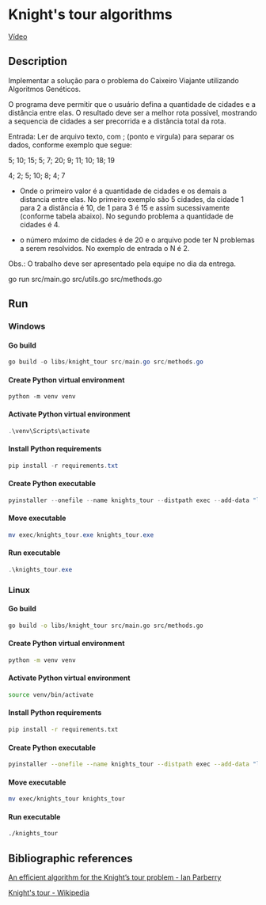 # Knight's tour algorithms

[Vídeo](https://youtu.be/rsfa4lfuNqg)

## Description

Implementar a solução para o problema do Caixeiro Viajante utilizando Algoritmos Genéticos.

O programa deve permitir que o usuário defina a quantidade de cidades e a distância entre elas. O resultado deve ser a melhor rota possível, mostrando a sequencia de cidades a ser precorrida e a distância total da rota.

Entrada: Ler de arquivo texto, com ; (ponto e virgula) para separar os dados, conforme exemplo que segue:

5; 10; 15; 5; 7; 20; 9; 11; 10; 18; 19

4; 2; 5; 10; 8; 4; 7

- Onde o primeiro valor é a quantidade de cidades e os demais a distancia entre elas. No primeiro exemplo são 5 cidades, da cidade 1 para 2 a distância é 10, de 1 para 3 é 15 e assim sucessivamente (conforme tabela abaixo). No segundo problema a quantidade de cidades é 4.

- o número máximo de cidades é de 20 e o arquivo pode ter N problemas a serem resolvidos. No exemplo de entrada o N é 2.

Obs.: O trabalho deve ser apresentado pela equipe no dia da entrega.

 go run src/main.go src/utils.go src/methods.go

## Run

### Windows

#### Go build

```ps1
go build -o libs/knight_tour src/main.go src/methods.go
```

#### Create Python virtual environment

```s1
python -m venv venv
```

#### Activate Python virtual environment

```ps1
.\venv\Scripts\activate
```

#### Install Python requirements

```ps1
pip install -r requirements.txt
```

#### Create Python executable

```ps1
pyinstaller --onefile --name knights_tour --distpath exec --add-data "libs:libs" --hidden-import seaborn src/menu.py
```

#### Move executable

```ps1
mv exec/knights_tour.exe knights_tour.exe

```

#### Run executable

```ps1
.\knights_tour.exe
```

### Linux

#### Go build

```bash
go build -o libs/knight_tour src/main.go src/methods.go
```

#### Create Python virtual environment

```bash
python -m venv venv
```

#### Activate Python virtual environment

```bash
source venv/bin/activate
```

#### Install Python requirements

```bash
pip install -r requirements.txt
```

#### Create Python executable

```bash
pyinstaller --onefile --name knights_tour --distpath exec --add-data "libs:libs" --hidden-import seaborn src/menu.py
```

#### Move executable

```bash
mv exec/knights_tour knights_tour
```

#### Run executable

```bash
./knights_tour
```

## Bibliographic references

[An efficient algorithm for the Knight’s tour problem - Ian Parberry](https://core.ac.uk/download/pdf/81964499.pdf)

[Knight's tour - Wikipedia](https://en.wikipedia.org/wiki/Knight's_tour)

